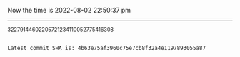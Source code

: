 Now the time is 2022-08-02 22:50:37 pm

---

<small>32279144602205721234110052775416308</small>

```txt

Latest commit SHA is: 4b63e75af3960c75e7cb8f32a4e1197893055a87
```
